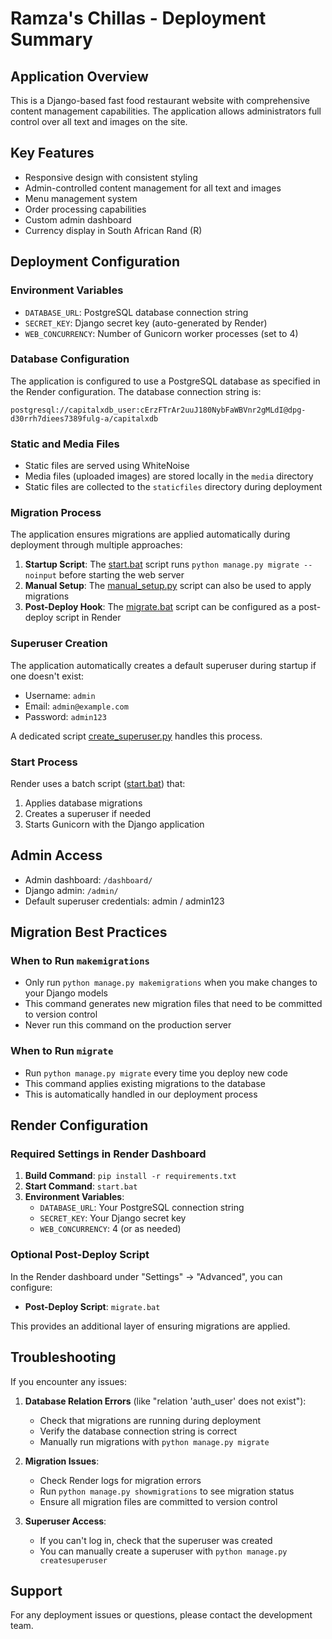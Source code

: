 # Ramza's Chillas - Deployment Summary

## Application Overview
This is a Django-based fast food restaurant website with comprehensive content management capabilities. The application allows administrators full control over all text and images on the site.

## Key Features
- Responsive design with consistent styling
- Admin-controlled content management for all text and images
- Menu management system
- Order processing capabilities
- Custom admin dashboard
- Currency display in South African Rand (R)

## Deployment Configuration

### Environment Variables
- `DATABASE_URL`: PostgreSQL database connection string
- `SECRET_KEY`: Django secret key (auto-generated by Render)
- `WEB_CONCURRENCY`: Number of Gunicorn worker processes (set to 4)

### Database Configuration
The application is configured to use a PostgreSQL database as specified in the Render configuration. The database connection string is:
```
postgresql://capitalxdb_user:cErzFTrAr2uuJ180NybFaWBVnr2gMLdI@dpg-d30rrh7diees7389fulg-a/capitalxdb
```

### Static and Media Files
- Static files are served using WhiteNoise
- Media files (uploaded images) are stored locally in the `media` directory
- Static files are collected to the `staticfiles` directory during deployment

### Migration Process
The application ensures migrations are applied automatically during deployment through multiple approaches:

1. **Startup Script**: The [start.bat](file:///c%3A/Users/money/Bevan%20The%20IT%20GUY/absa/ramzas-chillas/start.bat) script runs `python manage.py migrate --noinput` before starting the web server
2. **Manual Setup**: The [manual_setup.py](file://c:\Users\money\Bevan%20The%20IT%20GUY\absa\ramzas-chillas\manual_setup.py) script can also be used to apply migrations
3. **Post-Deploy Hook**: The [migrate.bat](file:///c%3A/Users/money/Bevan%20The%20IT%20GUY/absa/ramzas-chillas/migrate.bat) script can be configured as a post-deploy script in Render

### Superuser Creation
The application automatically creates a default superuser during startup if one doesn't exist:
- Username: `admin`
- Email: `admin@example.com`
- Password: `admin123`

A dedicated script [create_superuser.py](file:///c%3A/Users/money/Bevan%20The%20IT%20GUY/absa/ramzas-chillas/create_superuser.py) handles this process.

### Start Process
Render uses a batch script ([start.bat](file:///c%3A/Users/money/Bevan%20The%20IT%20GUY/absa/ramzas-chillas/start.bat)) that:
1. Applies database migrations
2. Creates a superuser if needed
3. Starts Gunicorn with the Django application

## Admin Access
- Admin dashboard: `/dashboard/`
- Django admin: `/admin/`
- Default superuser credentials: admin / admin123

## Migration Best Practices

### When to Run `makemigrations`
- Only run `python manage.py makemigrations` when you make changes to your Django models
- This command generates new migration files that need to be committed to version control
- Never run this command on the production server

### When to Run `migrate`
- Run `python manage.py migrate` every time you deploy new code
- This command applies existing migrations to the database
- This is automatically handled in our deployment process

## Render Configuration

### Required Settings in Render Dashboard
1. **Build Command**: `pip install -r requirements.txt`
2. **Start Command**: `start.bat`
3. **Environment Variables**:
   - `DATABASE_URL`: Your PostgreSQL connection string
   - `SECRET_KEY`: Your Django secret key
   - `WEB_CONCURRENCY`: 4 (or as needed)

### Optional Post-Deploy Script
In the Render dashboard under "Settings" → "Advanced", you can configure:
- **Post-Deploy Script**: `migrate.bat`

This provides an additional layer of ensuring migrations are applied.

## Troubleshooting
If you encounter any issues:

1. **Database Relation Errors** (like "relation 'auth_user' does not exist"):
   - Check that migrations are running during deployment
   - Verify the database connection string is correct
   - Manually run migrations with `python manage.py migrate`

2. **Migration Issues**:
   - Check Render logs for migration errors
   - Run `python manage.py showmigrations` to see migration status
   - Ensure all migration files are committed to version control

3. **Superuser Access**:
   - If you can't log in, check that the superuser was created
   - You can manually create a superuser with `python manage.py createsuperuser`

## Support
For any deployment issues or questions, please contact the development team.